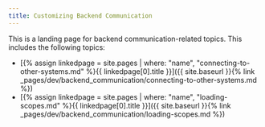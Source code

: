 ```yaml
---
title: Customizing Backend Communication
---
```


This is a landing page for backend communication-related topics. This includes the following topics:

- [{% assign linkedpage = site.pages | where: "name", "connecting-to-other-systems.md" %}{{ linkedpage[0].title }}]({{ site.baseurl }}{% link _pages/dev/backend_communication/connecting-to-other-systems.md %})
- [{% assign linkedpage = site.pages | where: "name", "loading-scopes.md" %}{{ linkedpage[0].title }}]({{ site.baseurl }}{% link _pages/dev/backend_communication/loading-scopes.md %})
